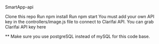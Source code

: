 SmartApp-api

Clone this repo
Run npm install
Run npm start
You must add your own API key in the controllers/image.js file to connect to Clarifai API.
You can grab Clarifai API key here

** Make sure you use postgreSQL instead of mySQL for this code base.

